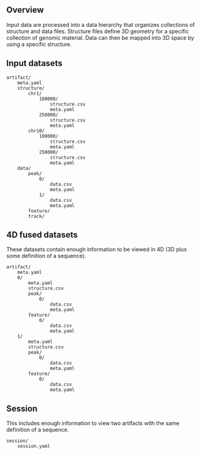 ## Overview

Input data are processed into a data hierarchy that organizes collections of structure
and data files. Structure files define 3D geometry for a specific collection of genomic
material. Data can then be mapped into 3D space by using a specific structure.

## Input datasets

```
artifact/
    meta.yaml
    structure/
        chr1/
            100000/
                structure.csv
                meta.yaml
            250000/
                structure.csv
                meta.yaml
        chr10/
            100000/
                structure.csv
                meta.yaml
            250000/
                structure.csv
                meta.yaml
    data/
        peak/
            0/
                data.csv 
                meta.yaml
            1/
                data.csv 
                meta.yaml
        feature/
        track/
```

## 4D fused datasets

These datasets contain enough information to be viewed in 4D (3D plus some definition of
a sequence). 

```
artifact/
    meta.yaml
    0/
        meta.yaml
        structure.csv
        peak/
            0/
                data.csv
                meta.yaml
        feature/
            0/
                data.csv
                meta.yaml
    1/
        meta.yaml
        structure.csv
        peak/
            0/
                data.csv
                meta.yaml
        feature/
            0/
                data.csv
                meta.yaml
```

## Session 

This includes enough information to view two artifacts with the same definition of a
sequence.

```
session/
    session.yaml
```
